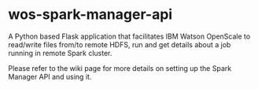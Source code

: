 # wos-spark-manager-api
A Python based Flask application that facilitates IBM Watson OpenScale to read/write files from/to remote HDFS, run and get details about a job running in remote Spark cluster.

Please refer to the wiki page for more details on setting up the Spark Manager API and using it.
